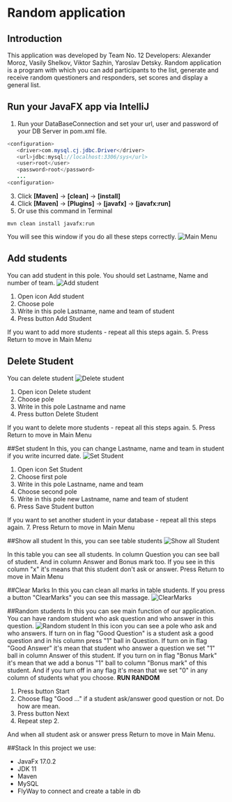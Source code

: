 # Random application
## Introduction
This application was developed by Team No. 12
Developers: Alexander Moroz, Vasily Shelkov, Viktor Sazhin, Yaroslav Detsky.
Random application is a program with which you can add participants to the list, generate and receive random questioners and responders, set scores and display a general list.

## Run your JavaFX app via IntelliJ  
1. Run your DataBaseConnection and set your url, user and password of your DB Server in pom.xml file.
```Java  
<configuration>
   <driver>com.mysql.cj.jdbc.Driver</driver>
   <url>jdbc:mysql://localhost:3306/sys</url>
   <user>root</user>
   <password>root</password>
   ...
<configuration>
   ```
3. Click **[Maven]** -> **[clean]** -> **[install]**  
4. Click **[Maven]** -> **[Plugins]** -> **[javafx]** -> **[javafx:run]**
5. Or use this command in Terminal
```shell
mvn clean install javafx:run
```
You will see this window if you do all these steps correctly.
![Main Menu](screens\MainMenu.PNG)

## Add students
You can add student in this pole. You should set Lastname, Name and number of team.
![Add student](screens\AddStudent.PNG)
1. Open icon Add student
2. Choose pole
3. Write in this pole Lastname, name and team of student
4. Press button Add Student

If you want to add more students - repeat all this steps again.
5. Press Return to move in Main Menu

## Delete Student
You can delete student
![Delete student](screens\DeleteStudent.PNG)
1. Open icon Delete student
2. Choose pole
3. Write in this pole Lastname and name
4. Press button Delete Student

If you want to delete more students - repeat all this steps again.
5. Press Return to move in Main Menu

##Set student
In this, you can change Lastname, name and team in student if you write incurred date.
![Set Student](screens\SetStudent.PNG)
1. Open icon Set Student
2. Choose first pole
3. Write in this pole Lastname, name and team
4. Choose second pole
5. Write in this pole new Lastname, name and team of student
6. Press Save Student button

If you want to set another student in your database - repeat all this steps again.
7. Press Return to move in Main Menu

##Show all student
In this, you can see table students
![Show all Student](screens\ShowStudent.PNG)

In this table you can see all students. In column Question you can see ball of student. And in column Answer and Bonus mark too.
If you see in this column "x" it's means that this student don't ask or answer.
Press Return to move in Main Menu

##Clear Marks
In this you can clean all marks in table students.
If you press a button "ClearMarks" you can see this massage.
![ClearMarks](screens\ClearMarks.PNG)

##Random students
In this you can see main function of our application. You can have random student who ask question and who answer in this question.
![Random student](screens\RandomStudent.PNG)
In this icon you can see a pole who ask and who answers. 
If turn on in flag "Good Question" is a student ask a good question and in his column press "1" ball in Question.
If turn on in flag "Good Answer" it's mean that student who answer a question we set "1" ball in column Answer of this student.
If you turn on in flag "Bonus Mark" it's mean that we add a bonus "1" ball to column "Bonus mark" of this student.
And if you turn off in any flag it's mean that we set "0" in any column of students what you choose.
**RUN RANDOM**
1. Press button Start
2. Choose flag "Good ..." if a student ask/answer good question or not. Do how are mean.
3. Press button Next
4. Repeat step 2.

And when all student ask or answer press Return to move in Main Menu.

##Stack
In this project we use:
* JavaFx 17.0.2
* JDK 11
* Maven
* MySQL
* FlyWay to connect and create a table in db

